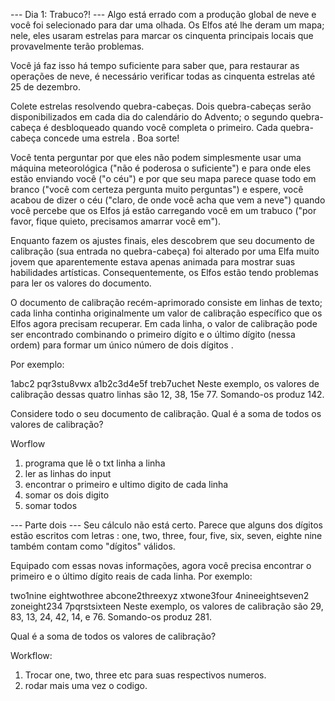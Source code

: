 --- Dia 1: Trabuco?! ---
Algo está errado com a produção global de neve e você foi selecionado para dar uma olhada. Os Elfos até lhe deram um mapa; nele, eles usaram estrelas para marcar os cinquenta principais locais que provavelmente terão problemas.

Você já faz isso há tempo suficiente para saber que, para restaurar as operações de neve, é necessário verificar todas as cinquenta estrelas até 25 de dezembro.

Colete estrelas resolvendo quebra-cabeças. Dois quebra-cabeças serão disponibilizados em cada dia do calendário do Advento; o segundo quebra-cabeça é desbloqueado quando você completa o primeiro. Cada quebra-cabeça concede uma estrela . Boa sorte!

Você tenta perguntar por que eles não podem simplesmente usar uma máquina meteorológica ("não é poderosa o suficiente") e para onde eles estão enviando você ("o céu") e por que seu mapa parece quase todo em branco ("você com certeza pergunta muito perguntas") e espere, você acabou de dizer o céu ("claro, de onde você acha que vem a neve") quando você percebe que os Elfos já estão carregando você em um trabuco ("por favor, fique quieto, precisamos amarrar você em").

Enquanto fazem os ajustes finais, eles descobrem que seu documento de calibração (sua entrada no quebra-cabeça) foi alterado por uma Elfa muito jovem que aparentemente estava apenas animada para mostrar suas habilidades artísticas. Consequentemente, os Elfos estão tendo problemas para ler os valores do documento.

O documento de calibração recém-aprimorado consiste em linhas de texto; cada linha continha originalmente um valor de calibração específico que os Elfos agora precisam recuperar. Em cada linha, o valor de calibração pode ser encontrado combinando o primeiro dígito e o último dígito (nessa ordem) para formar um único número de dois dígitos .

Por exemplo:

1abc2
pqr3stu8vwx
a1b2c3d4e5f
treb7uchet
Neste exemplo, os valores de calibração dessas quatro linhas são 12, 38, 15e 77. Somando-os produz 142.

Considere todo o seu documento de calibração. Qual é a soma de todos os valores de calibração?

Worflow
1. programa que lê o txt linha a linha
2. ler as linhas do input
3. encontrar o primeiro e ultimo digito de cada linha
4. somar os dois digito
5. somar todos

--- Parte dois ---
Seu cálculo não está certo. Parece que alguns dos dígitos estão escritos com letras : one, two, three, four, five, six, seven, eighte nine também contam como "dígitos" válidos.

Equipado com essas novas informações, agora você precisa encontrar o primeiro e o último dígito reais de cada linha. Por exemplo:

two1nine
eightwothree
abcone2threexyz
xtwone3four
4nineeightseven2
zoneight234
7pqrstsixteen
Neste exemplo, os valores de calibração são 29, 83, 13, 24, 42, 14, e 76. Somando-os produz 281.

Qual é a soma de todos os valores de calibração?

Workflow: 
1. Trocar one, two, three etc para suas respectivos numeros.
2. rodar mais uma vez o codigo.